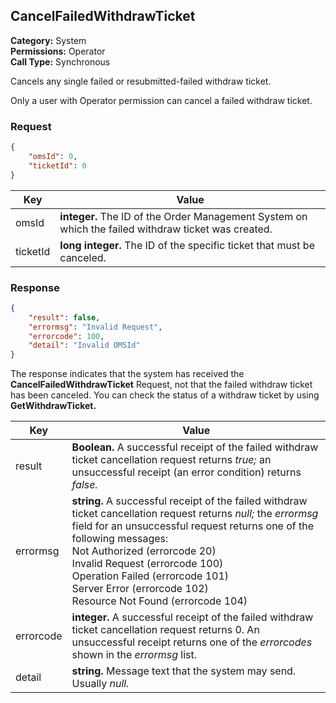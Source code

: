 ## CancelFailedWithdrawTicket

**Category:** System<br />**Permissions:** Operator<br />**Call Type:** Synchronous

Cancels any single failed or resubmitted-failed withdraw ticket.

Only a user with Operator permission can cancel a failed withdraw ticket.

### Request

```json
{
    "omsId": 0,
    "ticketId": 0
}
```

| Key      | Value                                                        |
| -------- | ------------------------------------------------------------ |
| omsId    | **integer.** The ID of the Order Management System on which the failed withdraw ticket was created. |
| ticketId | **long integer.** The ID of the specific ticket that must be canceled. |

### Response

```json
{
    "result": false,
    "errormsg": "Invalid Request",
    "errorcode": 100,
    "detail": "Invalid OMSId"
}
```

The response indicates that the system has received the **CancelFailedWithdrawTicket** Request, not that the failed withdraw ticket has been canceled. You can check the status of a withdraw ticket by using **GetWithdrawTicket.**

| Key       | Value                                                        |
| --------- | ------------------------------------------------------------ |
| result    | **Boolean.** A successful receipt of the failed withdraw ticket cancellation request returns *true;* an unsuccessful receipt (an error condition) returns *false.* |
| errormsg  | **string.** A successful receipt of the failed withdraw ticket cancellation request returns *null;* the *errormsg* field for an unsuccessful request returns one of the following messages: <br />Not Authorized (errorcode 20)<br />Invalid Request (errorcode 100)<br />Operation Failed (errorcode 101)<br />Server Error (errorcode 102)<br />Resource Not Found (errorcode 104) |
| errorcode | **integer.** A successful receipt of the failed withdraw ticket cancellation request returns 0. An unsuccessful receipt returns one of the *errorcodes* shown in the *errormsg* list. |
| detail    | **string.** Message text that the system may send. Usually *null.* |



